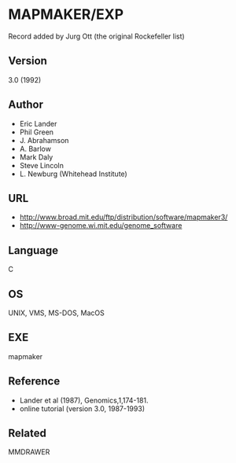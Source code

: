 # MAPMAKER/EXP
Record added by Jurg Ott (the original Rockefeller list)

## Version
3.0 (1992)

## Author
* Eric Lander
* Phil Green
* J. Abrahamson
* A. Barlow
* Mark Daly
* Steve Lincoln
* L. Newburg (Whitehead Institute)

## URL
* http://www.broad.mit.edu/ftp/distribution/software/mapmaker3/
* http://www-genome.wi.mit.edu/genome_software

## Language
C

## OS
UNIX, VMS, MS-DOS, MacOS

## EXE
mapmaker

## Reference
* Lander et al (1987), Genomics,1,174-181.
* online tutorial (version 3.0, 1987-1993)

## Related
MMDRAWER